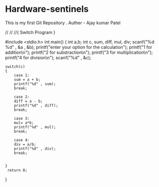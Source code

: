 # Hardware-sentinels
This is my first Git Repository . 
Auther - Ajay kumar Patel 




//  //  //{ Switch Program } 


#include <stdio.h>
int main()
{
    int a,b;
    int c, sum, diff, mul, div;
    scanf("%d %d" , &a , &b);
    printf("enter your option for the calculation");
    printf("1 for addition\n");
    printf("2 for substraction\n");
    printf("3 for multiplication\n");
    printf("4 for division\n");
    scanf("%d" , &c);

    switch(c)
    {
        case 1:
        sum = a + b;
        printf("%d" , sum);
        break;

        case 2:
        diff = a - b;
        printf("%d" , diff);
        break;

        case 3:
        mul= a*b;
        printf("%d" , mul);
        break;

        case 4:
        div = a/b;
        printf("%d" , div);
        break;


    }
     return 0;
}
